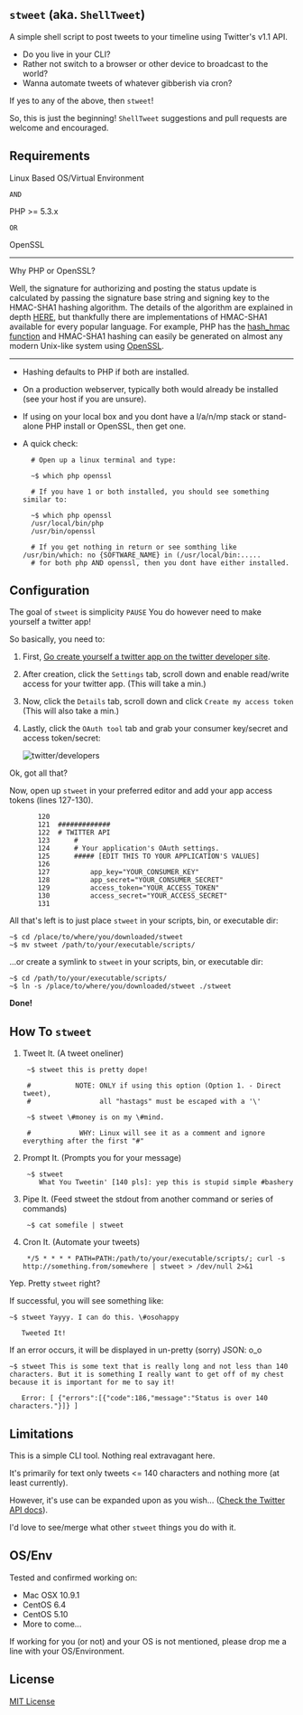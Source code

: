 `stweet` (aka. `ShellTweet`)
---

A simple shell script to post tweets to your timeline using Twitter's v1.1 API.

* Do you live in your CLI?
* Rather not switch to a browser or other device to broadcast to the world?
* Wanna automate tweets of whatever gibberish via cron?

If yes to any of the above, then `stweet`!

So, this is just the beginning! `ShellTweet` suggestions and pull requests are welcome and encouraged.

## Requirements

Linux Based OS/Virtual Environment

`AND`

PHP >= 5.3.x

`OR`

OpenSSL 

---

Why PHP or OpenSSL?

Well, the signature for authorizing and posting the status update is calculated by passing the signature base string and signing key to the HMAC-SHA1 hashing algorithm. The details of the algorithm are explained in depth [HERE](http://en.wikipedia.org/wiki/HMAC), but thankfully there are implementations of HMAC-SHA1 available for every popular language. For example, PHP has the [hash_hmac function](http://php.net/manual/en/function.hash-hmac.php) and HMAC-SHA1 hashing can easily be generated on almost any modern Unix-like system using [OpenSSL](http://www.openssl.org/docs/apps/dgst.html).

---

* Hashing defaults to PHP if both are installed.

* On a production webserver, typically both would already be installed (see your host if you are unsure).

* If using on your local box and you dont have a l/a/n/mp stack or stand-alone PHP install or OpenSSL, then get one.

* A quick check:

		# Open up a linux terminal and type:

		~$ which php openssl

		# If you have 1 or both installed, you should see something similar to:

		~$ which php openssl
		/usr/local/bin/php
		/usr/bin/openssl

		# If you get nothing in return or see somthing like /usr/bin/which: no {SOFTWARE_NAME} in (/usr/local/bin:.....
		# for both php AND openssl, then you dont have either installed.
  

## Configuration

The goal of `stweet` is simplicity `PAUSE` You do however need to make yourself a twitter app!

So basically, you need to:

1. First, [Go create yourself a twitter app on the twitter developer site](https://dev.twitter.com/apps/).
2. After creation, click the `Settings` tab, scroll down and enable read/write access for your twitter app. (This will take a min.)
3. Now, click the `Details` tab, scroll down and click `Create my access token` (This will also take a min.)
4. Lastly, click the `OAuth tool` tab and grab your consumer key/secret and access token/secret:

	![twitter/developers](http://api.marquelmedia.net/ss/OAuth_tool.png)

Ok, got all that?

Now, open up `stweet` in your preferred editor and add your app access tokens (lines 127-130).

		   120
		   121	#############
		   122	# TWITTER API
		   123	    #
		   124	    # Your application's OAuth settings.
		   125	    ##### [EDIT THIS TO YOUR APPLICATION'S VALUES]
		   126	
		   127	        app_key="YOUR_CONSUMER_KEY"
		   128	        app_secret="YOUR_CONSUMER_SECRET"
		   129	        access_token="YOUR_ACCESS_TOKEN"
		   130	        access_secret="YOUR_ACCESS_SECRET"
		   131


All that's left is to just place `stweet` in your scripts, bin, or executable dir:

    ~$ cd /place/to/where/you/downloaded/stweet
	~$ mv stweet /path/to/your/executable/scripts/

...or create a symlink to `stweet` in your scripts, bin, or executable dir:

    ~$ cd /path/to/your/executable/scripts/
	~$ ln -s /place/to/where/you/downloaded/stweet ./stweet

**Done!**

## How To `stweet`

1. Tweet It. (A tweet oneliner)

	    ~$ stweet this is pretty dope!

		#           NOTE: ONLY if using this option (Option 1. - Direct tweet), 
		#                 all "hastags" must be escaped with a '\'

	    ~$ stweet \#money is on my \#mind.

		#            WHY: Linux will see it as a comment and ignore everything after the first "#"


2. Prompt It. (Prompts you for your message)

		~$ stweet
		   What You Tweetin' [140 pls]: yep this is stupid simple #bashery


3. Pipe It. (Feed stweet the stdout from another command or series of commands)

		~$ cat somefile | stweet


4. Cron It. (Automate your tweets)

		*/5 * * * * PATH=PATH:/path/to/your/executable/scripts/; curl -s http://something.from/somewhere | stweet > /dev/null 2>&1


Yep. Pretty `stweet` right?

If successful, you will see something like:

	~$ stweet Yayyy. I can do this. \#osohappy

	   Tweeted It!


If an error occurs, it will be displayed in un-pretty (sorry) JSON: o_o

	~$ stweet This is some text that is really long and not less than 140 characters. But it is something I really want to get off of my chest because it is important for me to say it!

	   Error: [ {"errors":[{"code":186,"message":"Status is over 140 characters."}]} ]

## Limitations

This is a simple CLI tool. Nothing real extravagant here.

It's primarily for text only tweets <= 140 characters and nothing more (at least currently).

However, it's use can be expanded upon as you wish... ([Check the Twitter API docs](https://dev.twitter.com/docs/api/1.1/)).

I'd love to see/merge what other `stweet` things you do with it.

## OS/Env

Tested and confirmed working on:

* Mac OSX 10.9.1
* CentOS 6.4
* CentOS 5.10
* More to come...

If working for you (or not) and your OS is not mentioned, please drop me a line with your OS/Environment.

## License

[MIT License](http://api.marquelmedia.net/lic/LICENSE.md)


